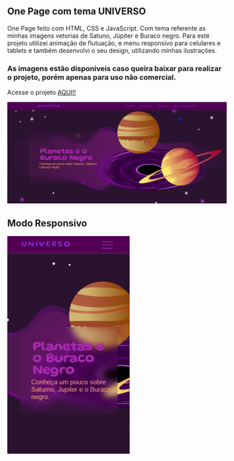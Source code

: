 ## One Page com tema UNIVERSO ##

One Page feito com HTML, CSS e JavaScript. Com tema referente as minhas imagens 
vetorias de Satuno, Júpiter e Buraco negro.
Para esté projeto utilizei animação de flutuação, e menu responsivo para celulares e tablets e também  desenvolvi o seu design, utilizando minhas ilustrações.  
### As imagens estão disponiveis caso queira baixar para realizar o projeto, porém apenas para uso não comercial. ###
Acesse o projeto <a href="https://crislainepaula.github.io/OnePage-Universe/#home">AQUI!!</a>


<img src="imagens/Screenshot_1.png">

## Modo Responsivo ##

<img src="imagens/Screenshot_2.png">
